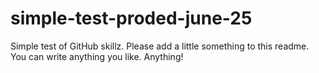 # simple-test-proded-june-25
Simple test of GitHub skillz. Please add a little something to this readme. You can write anything you like. Anything!
